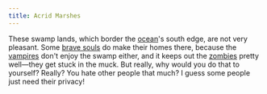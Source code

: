```yaml
---
title: Acrid Marshes
---
```


These swamp lands, which border the [ocean](ocean)'s south edge, are not very pleasant. Some [brave souls](../dossiers/grainne) do make their homes there, because the [vampires](../creatures/undead#vampires) don't enjoy the swamp either, and it keeps out the [zombies](../creatures/undead#zombies) pretty well&mdash;they get stuck in the muck. But really, why would you do that to yourself? Really? You hate other people that much? I guess some people just need their privacy!
